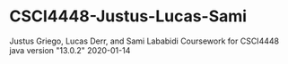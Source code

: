 # CSCI4448-Justus-Lucas-Sami
Justus Griego, Lucas Derr, and Sami Lababidi
Coursework for CSCI4448  
java version "13.0.2" 2020-01-14
